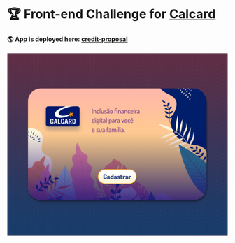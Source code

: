 # 🏆 Front-end Challenge for [Calcard](https://github.com/calcardev/technical-evaluation/blob/master/README.md)



#### 🌎 App is deployed here: [credit-proposal](https://establishments.now.sh/)

![Preview](preview.png)